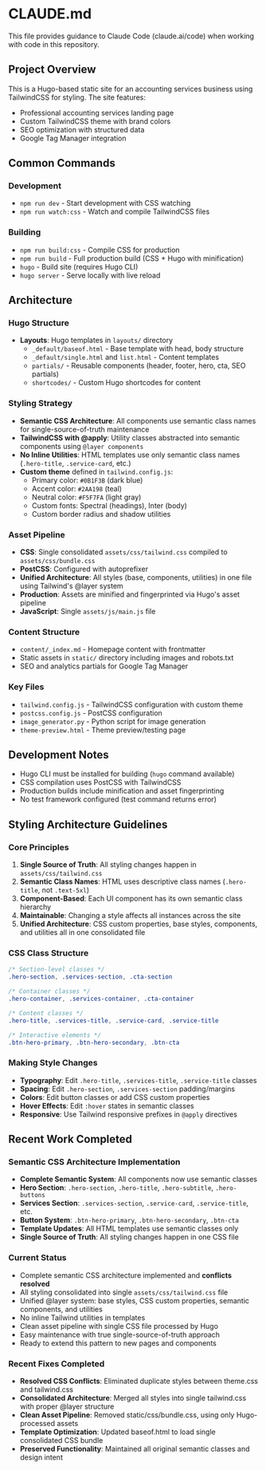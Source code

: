 # CLAUDE.md

This file provides guidance to Claude Code (claude.ai/code) when working with code in this repository.

## Project Overview

This is a Hugo-based static site for an accounting services business using TailwindCSS for styling. The site features:
- Professional accounting services landing page
- Custom TailwindCSS theme with brand colors
- SEO optimization with structured data
- Google Tag Manager integration

## Common Commands

### Development
- `npm run dev` - Start development with CSS watching
- `npm run watch:css` - Watch and compile TailwindCSS files

### Building
- `npm run build:css` - Compile CSS for production
- `npm run build` - Full production build (CSS + Hugo with minification)
- `hugo` - Build site (requires Hugo CLI)
- `hugo server` - Serve locally with live reload

## Architecture

### Hugo Structure
- **Layouts**: Hugo templates in `layouts/` directory
  - `_default/baseof.html` - Base template with head, body structure
  - `_default/single.html` and `list.html` - Content templates
  - `partials/` - Reusable components (header, footer, hero, cta, SEO partials)
  - `shortcodes/` - Custom Hugo shortcodes for content

### Styling Strategy
- **Semantic CSS Architecture**: All components use semantic class names for single-source-of-truth maintenance
- **TailwindCSS with @apply**: Utility classes abstracted into semantic components using `@layer components`
- **No Inline Utilities**: HTML templates use only semantic class names (`.hero-title`, `.service-card`, etc.)
- **Custom theme** defined in `tailwind.config.js`:
  - Primary color: `#0B1F3B` (dark blue)
  - Accent color: `#2AA198` (teal)
  - Neutral color: `#F5F7FA` (light gray)
  - Custom fonts: Spectral (headings), Inter (body)
  - Custom border radius and shadow utilities

### Asset Pipeline
- **CSS**: Single consolidated `assets/css/tailwind.css` compiled to `assets/css/bundle.css`
- **PostCSS**: Configured with autoprefixer
- **Unified Architecture**: All styles (base, components, utilities) in one file using Tailwind's @layer system
- **Production**: Assets are minified and fingerprinted via Hugo's asset pipeline
- **JavaScript**: Single `assets/js/main.js` file

### Content Structure
- `content/_index.md` - Homepage content with frontmatter
- Static assets in `static/` directory including images and robots.txt
- SEO and analytics partials for Google Tag Manager

### Key Files
- `tailwind.config.js` - TailwindCSS configuration with custom theme
- `postcss.config.js` - PostCSS configuration
- `image_generator.py` - Python script for image generation
- `theme-preview.html` - Theme preview/testing page

## Development Notes

- Hugo CLI must be installed for building (`hugo` command available)
- CSS compilation uses PostCSS with TailwindCSS
- Production builds include minification and asset fingerprinting
- No test framework configured (test command returns error)

## Styling Architecture Guidelines

### Core Principles
1. **Single Source of Truth**: All styling changes happen in `assets/css/tailwind.css` 
2. **Semantic Class Names**: HTML uses descriptive class names (`.hero-title`, not `.text-5xl`)
3. **Component-Based**: Each UI component has its own semantic class hierarchy
4. **Maintainable**: Changing a style affects all instances across the site
5. **Unified Architecture**: CSS custom properties, base styles, components, and utilities all in one consolidated file

### CSS Class Structure
```css
/* Section-level classes */
.hero-section, .services-section, .cta-section

/* Container classes */
.hero-container, .services-container, .cta-container

/* Content classes */
.hero-title, .services-title, .service-card, .service-title

/* Interactive elements */
.btn-hero-primary, .btn-hero-secondary, .btn-cta
```

### Making Style Changes
- **Typography**: Edit `.hero-title`, `.services-title`, `.service-title` classes
- **Spacing**: Edit `.hero-section`, `.services-section` padding/margins
- **Colors**: Edit button classes or add CSS custom properties
- **Hover Effects**: Edit `:hover` states in semantic classes
- **Responsive**: Use Tailwind responsive prefixes in `@apply` directives

## Recent Work Completed

### Semantic CSS Architecture Implementation
- **Complete Semantic System**: All components now use semantic classes
- **Hero Section**: `.hero-section`, `.hero-title`, `.hero-subtitle`, `.hero-buttons`
- **Services Section**: `.services-section`, `.service-card`, `.service-title`, etc.
- **Button System**: `.btn-hero-primary`, `.btn-hero-secondary`, `.btn-cta`
- **Template Updates**: All HTML templates use semantic classes only
- **Single Source of Truth**: All styling changes happen in one CSS file

### Current Status
- Complete semantic CSS architecture implemented and **conflicts resolved**
- All styling consolidated into single `assets/css/tailwind.css` file
- Unified @layer system: base styles, CSS custom properties, semantic components, and utilities
- No inline Tailwind utilities in templates
- Clean asset pipeline with single CSS file processed by Hugo
- Easy maintenance with true single-source-of-truth approach
- Ready to extend this pattern to new pages and components

### Recent Fixes Completed
- **Resolved CSS Conflicts**: Eliminated duplicate styles between theme.css and tailwind.css
- **Consolidated Architecture**: Merged all styles into single tailwind.css with proper @layer structure  
- **Clean Asset Pipeline**: Removed static/css/bundle.css, using only Hugo-processed assets
- **Template Optimization**: Updated baseof.html to load single consolidated CSS bundle
- **Preserved Functionality**: Maintained all original semantic classes and design intent